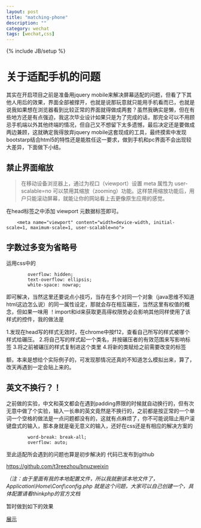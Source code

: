```yaml
---
layout: post
title: "matching-phone"
description: ""
category: wechat
tags: [wechat,css]
---
```

{% include JB/setup %}

# 关于适配手机的问题

其实在开启项目之前是准备用jquery mobile来解决屏幕适配的问题，但看了下其他人用后的效果，界面全部被撑开，也就是说那玩意就只能用手机看而已，也就是说我如果想在浏览器看到比较正常的界面就得做成两套？虽然我确实是懒，但在有些地方还是有点强迫，我这次毕业设计如果只是为了完成的话，那完全可以不用顾忌手机端以外其他终端的情况，但自己又不想留下太多遗憾，最后决定还是要做成两边兼顾，这就确定我得放弃jquery mobile这套现成的工具，最终摸索中发现bootstarp结合html5的特性还是能胜任这一要求，做到手机和pc界面不会出现较大差异，下面做下小结。

## 禁止界面缩放

>在移动设备浏览器上，通过为视口（viewport）设置 meta 属性为 user-scalable=no 可以禁用其缩放（zooming）功能。这样禁用缩放功能后，用户只能滚动屏幕，就能让你的网站看上去更像原生应用的感觉。

在head标签之中添加 viewport 元数据标签即可。

		<meta name="viewport" content="width=device-width, initial-scale=1, maximum-scale=1, user-scalable=no">

## 字数过多变为省略号

运用css中的

	        overflow: hidden;
            text-overflow: ellipsis;
            white-space: nowrap;

即可解决，当然这里还要说点小技巧，当存在多个对同一个对象（java思维不知道html这边怎么说）的同一属性设定，那就会存在相互碾压，当然这里有权值的概念，但如果一味用
！import和id来获取更高得权限势必会影响其他同样使用了该样式的控件，我的做法是

1.发现在head写的样式无效时，在chrome中按f12，查看自己所写的样式被哪个样式给碾压。
2.将自己写的样式起一个类名，并按碾压者的有效范围来写影响标签
3.将之前被碾压的样式复制进这个类里
4.将新的类赋给之前需要改变的标签

额，本来是想给个实际例子的，可发现那情况还真的不知道怎么模拟出来，算了，改天再遇到一定会贴上来的。

## 英文不换行？！

之前做的实验，中文和英文都会在遇到padding界限的时候就自动换行的，但有次无意中做了个实验，输入一长串的英文竟然是不换行的，之前都是按正常的一个单词一个空格的做法是一点问题都没有的，这就有点麻烦了，你不可能说阻止用户滚键盘式的输入，那本身就是毫无意义的输入，还好在css还是有相应的解决方案的

            word-break: break-all;
            overflow: auto;

至此适配所会遇到的问题也算是初步解决的
代码已发布到github

https://github.com/t3reezhou/bnuzweixin

*（注：由于里面有我的本地配置文件，所以我就删该本地文件了，Application\Home\Conf\config.php
就是这个问题，大家可以自己创建一个，具体配置请看thinkphp的官方文档*

暂时做到如下的效果

[展示](http://1.bnuzweixin.sinaapp.com/)